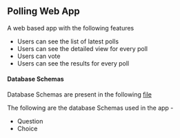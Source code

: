 ## Polling Web App

A web based app with the following features
- Users can see the list of latest polls 
- Users can see the detailed view for every poll
- Users can vote 
- Users can see the results for every poll

#### Database Schemas
Database Schemas are present in the following [file](https://github.com/RajeevNathani/Polling-Web-App/blob/master/polls/models.py)

The following are the database Schemas used in the app - 
- Question 
- Choice


